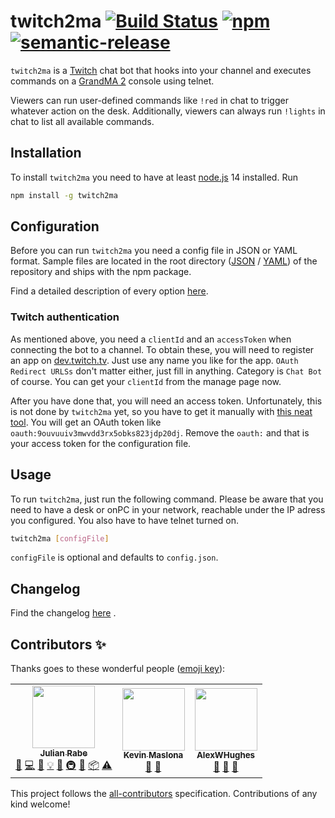 # twitch2ma [![Build Status](https://travis-ci.com/schw4rzlicht/twitch2ma.svg?branch=master)](https://travis-ci.com/schw4rzlicht/twitch2ma) [![npm](https://img.shields.io/npm/v/twitch2ma)](https://www.npmjs.com/package/twitch2ma) [![semantic-release](https://img.shields.io/badge/%20%20%F0%9F%93%A6%F0%9F%9A%80-semantic--release-e10079.svg)](https://github.com/semantic-release/semantic-release)

`twitch2ma` is a [Twitch](https://twitch.tv) chat bot that hooks into your channel and executes commands on a 
[GrandMA 2](https://www.malighting.com/grandma2/) console using telnet.

Viewers can run user-defined commands like `!red` in chat to trigger whatever action on the desk. Additionally, viewers
can always run `!lights` in chat to list all available commands.

## Installation

To install `twitch2ma` you need to have at least [node.js](https://nodejs.org/en/) 14 installed. Run

```bash
npm install -g twitch2ma
```

## Configuration

Before you can run `twitch2ma` you need a config file in JSON or YAML format. Sample files are
located in the root directory ([JSON](config.json.sample) / [YAML](config.yml.sample))
of the repository and ships with the npm package.

Find a detailed description of every option [here](docs/config.md).

### Twitch authentication

As mentioned above, you need a `clientId` and an `accessToken` when connecting the bot to a channel. To obtain these, 
you will need to register an app on [dev.twitch.tv](https://dev.twitch.tv/console/apps). Just use any name you like for 
the app. `OAuth Redirect URLSs` don't matter either, just fill in anything. Category is `Chat Bot` of course. You can
get your `clientId` from the manage page now.

After you have done that, you will need an access token. Unfortunately, this is not done by `twitch2ma` yet, so you have
to get it manually with [this neat tool](https://twitchapps.com/tmi/). You will get an OAuth token like 
`oauth:9ouvuuiv3mwvdd3rx5obks823jdp20dj`. Remove the `oauth:` and that is your access token for the configuration file.

## Usage
 
To run `twitch2ma`, just run the following command. Please be aware that you need to have a desk or onPC in your 
network, reachable under the IP adress you configured. You also have to have telnet turned on.

```bash
twitch2ma [configFile]
```

`configFile` is optional and defaults to `config.json`.

## Changelog

Find the changelog [here](docs/CHANGELOG.md) .

## Contributors ✨

Thanks goes to these wonderful people ([emoji key](https://allcontributors.org/docs/en/emoji-key)):

<!-- ALL-CONTRIBUTORS-LIST:START - Do not remove or modify this section -->
<!-- prettier-ignore-start -->
<!-- markdownlint-disable -->
<table>
  <tr>
    <td align="center"><a href="https://deltaeight.de"><img src="https://avatars1.githubusercontent.com/u/19175262?v=4" width="100px;" alt=""/><br /><sub><b>Julian Rabe</b></sub></a><br /><a href="#question-schw4rzlicht" title="Answering Questions">💬</a> <a href="https://github.com/schw4rzlicht/twitch2ma/commits?author=schw4rzlicht" title="Code">💻</a> <a href="https://github.com/schw4rzlicht/twitch2ma/commits?author=schw4rzlicht" title="Documentation">📖</a> <a href="#example-schw4rzlicht" title="Examples">💡</a> <a href="#ideas-schw4rzlicht" title="Ideas, Planning, & Feedback">🤔</a> <a href="#infra-schw4rzlicht" title="Infrastructure (Hosting, Build-Tools, etc)">🚇</a> <a href="#maintenance-schw4rzlicht" title="Maintenance">🚧</a> <a href="#platform-schw4rzlicht" title="Packaging/porting to new platform">📦</a> <a href="https://github.com/schw4rzlicht/twitch2ma/commits?author=schw4rzlicht" title="Tests">⚠️</a></td>
    <td align="center"><a href="https://github.com/kevinmaslona-rgb"><img src="https://avatars2.githubusercontent.com/u/65712477?v=4" width="100px;" alt=""/><br /><sub><b>Kevin Maslona</b></sub></a><br /><a href="#ideas-kevinmaslona-rgb" title="Ideas, Planning, & Feedback">🤔</a> <a href="#userTesting-kevinmaslona-rgb" title="User Testing">📓</a></td>
    <td align="center"><a href="https://github.com/AlexWHughes"><img src="https://avatars0.githubusercontent.com/u/32295023?v=4" width="100px;" alt=""/><br /><sub><b>AlexWHughes</b></sub></a><br /><a href="https://github.com/schw4rzlicht/twitch2ma/issues?q=author%3AAlexWHughes" title="Bug reports">🐛</a> <a href="#ideas-AlexWHughes" title="Ideas, Planning, & Feedback">🤔</a> <a href="#userTesting-AlexWHughes" title="User Testing">📓</a></td>
  </tr>
</table>

<!-- markdownlint-enable -->
<!-- prettier-ignore-end -->
<!-- ALL-CONTRIBUTORS-LIST:END -->

This project follows the [all-contributors](https://github.com/all-contributors/all-contributors) specification. Contributions of any kind welcome!
